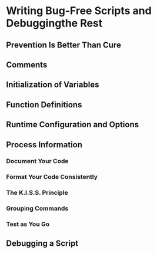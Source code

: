 <!--*debuggin the scripts in ways beyound default -x 'param'-->
# Writing Bug-Free Scripts and Debuggingthe Rest

## Prevention Is Better Than Cure

## Comments

## Initialization of Variables

## Function Definitions

## Runtime Configuration and Options

## Process Information

### Document Your Code

### Format Your Code Consistently

### The K.I.S.S. Principle

### Grouping Commands

### Test as You Go

## Debugging a Script